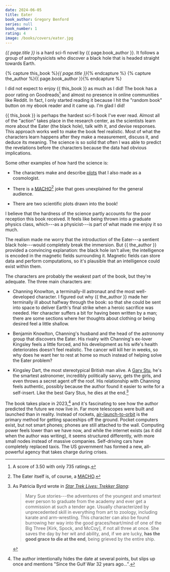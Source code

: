 ```yaml
---
date: 2024-06-05
title: Eater
book_author: Gregory Benford
series: null
book_number: 1
rating: 4
image: /books/covers/eater.jpg
---
```


<cite class="book-title">{{ page.title }}</cite> is a hard sci-fi novel by
<span class="author-name">{{ page.book_author }}</span>. It follows a group of
astrophysicists who discover a black hole that is headed straight towards
Earth.

{% capture this_book %}<cite class="book-title">{{ page.title }}</cite>{% endcapture %}
{% capture the_author %}<span class="author-name">{{ page.book_author }}</span>{% endcapture %}

I did not expect to enjoy {{ this_book }} as much as I did! The book has a
poor rating on Goodreads[^goodread] and almost no presence in online
communities like Reddit. In fact, I only started reading it because I hit
the "random book" button on my ebook reader and it came up. I'm glad I did!

[^goodread]: A score of 3.50 with only 735 ratings.

{{ this_book }} is perhaps the hardest sci-fi book I've ever read. Almost all
of the "action" takes place in the research center, as the scientists learn
more about the Eater (the black hole), talk with it, and devise responses.
This approach works well to make the book feel realistic. Most of what the
characters learn happens after they make a measurement, discuss it, and deduce
its meaning. The science is so solid that often I was able to predict the
revelations before the characters because the data had obvious implications.

Some other examples of how hard the science is:

- The characters make and describe [plots][plot] that I also made as a
  cosmologist.

- There is a [MACHO][macho][^macho] joke that goes unexplained for the general audience.

- There are two scientific plots drawn into the book!

[plot]: https://en.wikipedia.org/wiki/Plot_(graphics)
[macho]: https://en.wikipedia.org/wiki/Massive_compact_halo_object
[^macho]: The Eater itself is, of course, a [MACHO][macho].

I believe that the hardness of the science partly accounts for the poor
reception this book received. It feels like being thrown into a graduate
physics class, which---as a physicist---is part of what made me enjoy it so
much.

The realism made me worry that the introduction of the Eater---a sentient
black hole---would completely break the immersion. But {{ the_author }}
provided a convincing explanation: the black hole isn't alive; the
intelligence is encoded in the magnetic fields surrounding it. Magnetic fields
can store data and perform computations, so it's plausible that an
intelligence could exist within them.

The characters are probably the weakest part of the book, but they're
adequate. The three main characters are:

- Channing Knowlton, a terminally-ill astronaut and the most well-developed
  character. I figured out why {{ the_author }} made her terminally ill about
  halfway through the book: so that she could be sent into space to deliver
  Earth's final strike when a heroic sacrifice was needed. Her character
  suffers a bit for having been written by a man; there are some sections
  where her thoughts about clothing or being desired feel a little shallow.

- Benjamin Knowlton, Channing's husband and the head of the astronomy
  group that discovers the Eater. His rivalry with Channing's ex-lover Kingsley
  feels a little forced, and his development as his wife's health deteriorates
  doesn't feel realistic. The cancer will kill her in weeks, so why does he
  want her to rest at home so much instead of helping solve the Eater problem?

- Kingsley Dart, the most stereotypical British man alive. A [Gary Stu][gary],
  he's the smartest astronomer, incredibly politically savvy, gets the girls,
  and even throws a secret agent off the roof. His relationship with Channing
  feels authentic, possibly because the author found it easier to write for a
  self-insert. Like the best Gary Stus, he dies at the end.[^gary]

[gary]: https://en.wikipedia.org/wiki/Mary_Sue
[^gary]:
    As Patricia Byrd wrote in [<cite>Star Trek Lives: Trekker
    Slang</cite>][doi]:

    > Mary Sue stories---the adventures of the youngest and smartest ever
    > person to graduate from the academy and ever get a commission at such a
    > tender age. Usually characterized by unprecedented skill in everything
    > from art to zoology, including karate and arm-wrestling. This character
    > can also be found burrowing her way into the good graces/heart/mind of
    > one of the Big Three [Kirk, Spock, and McCoy], if not all three at once.
    > She saves the day by her wit and ability, and, if we are lucky, **has
    > the good grace to die at the end**, being grieved by the entire ship.

[doi]: https://doi.org/10.2307/455340

The book takes place in 2023,[^gulf] and it's fascinating to see how the author
predicted the future we now live in. Far more telescopes were built and
launched than in reality. Instead of rockets, [air-launch-to-orbit][alto] is
the primary method for getting spaceships off the ground. Pocket computers exist, but not smart
phones; phones are still attached to the wall. Computing power feels lower
than we have now, and while the internet exists (as it did when the author was
writing), it seems structured differently, with more small nodes instead of
massive companies. Self-driving cars have completely replaced taxis. The US
government has formed a new, all-powerful agency that takes charge during
crises.

[^gulf]: The author intentionally hides the date at several points, but
    slips up once and mentions "Since the Gulf War 32 years ago...".

[alto]: https://en.wikipedia.org/wiki/Air-launch-to-orbit

